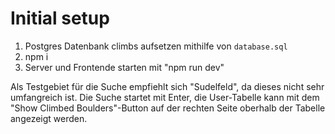 # Initial setup

1. Postgres Datenbank climbs aufsetzen mithilfe von `database.sql`
2. npm i
3. Server und Frontende starten mit "npm run dev"

Als Testgebiet für die Suche empfiehlt sich "Sudelfeld", da dieses nicht sehr umfangreich ist.
Die Suche startet mit Enter, die User-Tabelle kann mit dem  "Show Climbed Boulders"-Button auf der rechten Seite oberhalb der Tabelle angezeigt werden.
